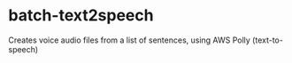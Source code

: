 # batch-text2speech
Creates voice audio files from a list of sentences, using AWS Polly (text-to-speech)
